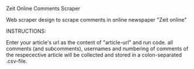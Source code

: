 Zeit Online Comments Scraper

Web scraper design to scrape comments in online newspaper "Zeit online"


INSTRUCTIONS:

Enter your article's url as the content of "article-url" and run code. all comments (and subcomments), usernames and numbering of comments of the respecective article will be collected and stored in a colon-separated .csv-file.
